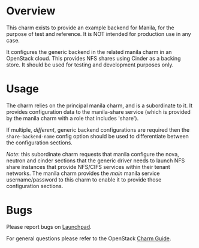 # Overview

This charm exists to provide an example backend for Manila, for the purpose
of test and reference.  It is NOT intended for production use in any case.

It configures the generic backend in the related manila charm in an
OpenStack cloud.  This provides NFS shares using Cinder as a backing store.  It
should be used for testing and development purposes only.

# Usage

The charm relies on the principal manila charm, and is a subordinate to it.  It
provides configuration data to the manila-share service (which is provided by
the manila charm with a role that includes 'share').

If multiple, _different_, generic backend configurations are required then the
`share-backend-name` config option should be used to differentiate between the
configuration sections.

_Note_: this subordinate charm requests that manila configure the nova, neutron
and cinder sections that the generic driver needs to launch NFS share instances
that provide NFS/CIFS services within their tenant networks.  The manila charm
provides the _main_ manila service username/password to this charm to enable it
to provide those configuration sections.

# Bugs

Please report bugs on [Launchpad](https://bugs.launchpad.net/charm-manila-generic/+filebug).

For general questions please refer to the OpenStack [Charm Guide](https://github.com/openstack/charm-guide).
